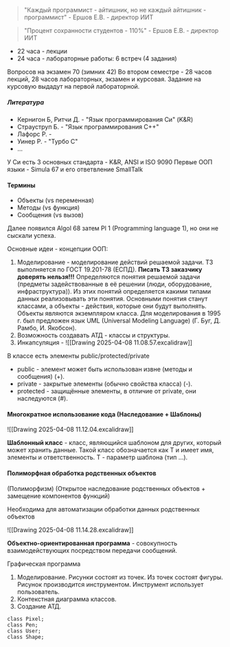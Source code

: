 >"Каждый программист - айтишник, но не каждый айтишник - программист" - Ершов Е.В. - директор ИИТ

>"Процент сохранности студентов - 110%" - Ершов Е.В. - директор ИИТ

- 22 часа - лекции
- 24 часа - лабораторные работы: 6 встреч (4 задания)

Вопросов на экзамен 70 (зимних 42)
Во втором семестре - 28 часов лекций, 28 часов лабораторных, экзамен и курсовая.
Задание на курсовую выдадут на первой лабораторной.
##### Литература
- Кернигон Б, Ритчи Д. - "Язык программирования Си" (K&R)
- Страуструп Б. - "Язык программирования C++"
- Лафорс Р. -
- Уинер Р. - "Турбо C"
- …

У Си есть 3 основных стандарта - K&R, ANSI и ISO 9090
Первые ООП языки - Simula 67 и его ответвление SmallTalk

#### Термины
- Объекты (vs переменная)
- Методы (vs функция)
- Сообщения (vs вызов)

Далее появился Algol 68 затем Pl 1 (Programming language 1), но они не сыскали успеха.

Основные идеи - концепции ООП:

1. Моделирование - моделирование действий решаемой задачи. ТЗ выполняется по ГОСТ 19.201-78 (ЕСПД). __Писать ТЗ заказчику доверять нельзя!!!__ Определяются понятия решаемой задачи (предметы задействованные в её решении (люди, оборудование, инфраструктура)). Из этих понятий определяется какими типами данных реализовывать эти понятия. Основными понятия станут классами, а объекты - действия, которые они будут выполнять. Объекты являются экземпляром класса. Для моделирования в 1995 г. был предложен язык UML (Universal Modeling Language) (Г. Буг, Д. Рамбо, И. Якобсон).
2. Возможность создавать АТД - классы и структуры.
3. Инкапсуляция -
![[Drawing 2025-04-08 11.08.57.excalidraw]]

В классе есть элементы public/protected/private
- public - элемент может быть использован извне (методы и сообщения) (+).
- private - закрытые элементы (обычно свойства класса) (-).
- protected - защищённые элементы, в отличие от private, они наследуются (#).
#### Многократное использование кода (Наследование + Шаблоны)

![[Drawing 2025-04-08 11.12.04.excalidraw]]

**Шаблонный класс** - класс, являющийся шаблоном для других, который может хранить данные. Такой класс обозначается как T и имеет имя, элементы и ответственность. T - параметр шаблона (тип …).
#### Полиморфная обработка родственных объектов 
(Полиморфизм)
(Открытое наследование родственных объектов + замещение компонентов функций)

Необходима для автоматизации обработки данных родственных объектов

![[Drawing 2025-04-08 11.14.28.excalidraw]]

**Объектно-ориентированная программа** - совокупность взаимодействующих посредством передачи сообщений.

Графическая программа

1. Моделирование.
	Рисунки состоят из точек. Из точек состоят фигуры. Рисунок производится инструментом. Инструмент использует пользователь.
2. Контекстная диаграмма классов.
3. Создание АТД.

```
class Pixel;
class Pen;
class User;
class Shape;
```